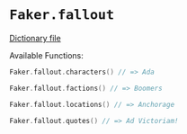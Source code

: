 # `Faker.fallout`

[Dictionary file](../src/main/resources/locales/en/fallout.yml)

Available Functions:  
```kotlin
Faker.fallout.characters() // => Ada

Faker.fallout.factions() // => Boomers

Faker.fallout.locations() // => Anchorage

Faker.fallout.quotes() // => Ad Victoriam!
```
